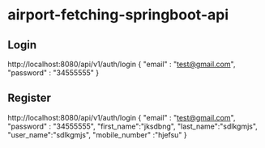# airport-fetching-springboot-api

## Login 
http://localhost:8080/api/v1/auth/login
{
    "email" : "test@gmail.com",
    "password" : "34555555"
}

## Register 
http://localhost:8080/api/v1/auth/login
{
    "email" : "test@gmail.com",
    "password" : "34555555",
    "first_name":"jksdbng",
    "last_name":"sdlkgmjs",
    "user_name":"sdlkgmjs",
    "mobile_number" :"hjefsu"
}
